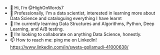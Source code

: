 - 👋 Hi, I’m @HighOnWords7
- 👀 Professionally, I'm a data scientist, interested in learning more about Data Science and cataloguing everything I have learnt
- 🌱 I’m currently learning Data Structures and Algorithms, Python, Deep Learning, and A/B testing.
- 💞️ I’m looking to collaborate on anything Data Science, honestly. 
- 📫 How to reach me: ping me on LinkedIn!  https://www.linkedin.com/in/sweta-gollamudi-41000638/

<!---
HighOnWords7/HighOnWords7 is a ✨ special ✨ repository because its `README.md` (this file) appears on your GitHub profile.
You can click the Preview link to take a look at your changes.
--->
